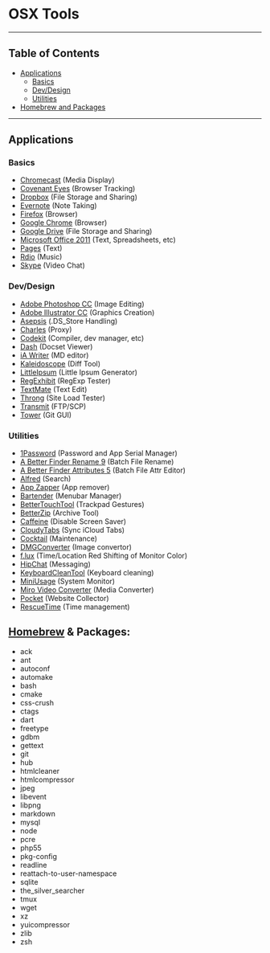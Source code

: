 # OSX Tools

---

## Table of Contents
* [Applications](#applications)
	* [Basics](#basics)
	* [Dev/Design](#devdesign)
	* [Utilities](#utilities)
* [Homebrew and Packages](#homebrew--packages)

---
 
## Applications

### Basics
- [Chromecast](https://cast.google.com/chromecast/setup/) (Media Display)
- [Covenant Eyes](http://www.covenanteyes.com/) (Browser Tracking)
- [Dropbox](https://www.dropbox.com/) (File Storage and Sharing)
- [Evernote](http://evernote.com/) (Note Taking)
- [Firefox](http://www.mozilla.org/en-US/firefox/new/) (Browser)
- [Google Chrome](https://www.google.com/intl/en/chrome/browser/) (Browser)
- [Google Drive](https://tools.google.com/dlpage/drive/?hl=en) (File Storage and Sharing)
- [Microsoft Office 2011](http://www.microsoft.com/mac) (Text, Spreadsheets, etc)
- [Pages](http://www.apple.com/mac/pages/) (Text)
- [Rdio](http://www.rdio.com/) (Music)
- [Skype](http://www.skype.com/en/download-skype/skype-for-computer/) (Video Chat)

### Dev/Design
- [Adobe Photoshop CC](http://www.adobe.com/downloads.html) (Image Editing)
- [Adobe Illustrator CC](http://www.adobe.com/downloads.html) (Graphics Creation)
- [Asepsis](http://asepsis.binaryage.com/) (.DS_Store Handling)
- [Charles](http://www.charlesproxy.com/download/) (Proxy)
- [Codekit](https://incident57.com/codekit/) (Compiler, dev manager, etc)
- [Dash](http://kapeli.com/dash) (Docset Viewer)
- [iA Writer](http://www.iawriter.com/mac/) (MD editor)
- [Kaleidoscope](http://www.kaleidoscopeapp.com/) (Diff Tool)
- [LittleIpsum](http://littleipsum.com/) (Little Ipsum Generator)
- [RegExhibit](https://www.macupdate.com/app/mac/25327/regexhibit) (RegExp Tester)
- [TextMate](http://macromates.com/download) (Text Edit)
- [Throng](https://itunes.apple.com/us/app/throng/id703439029?mt=12) (Site Load Tester)
- [Transmit](https://panic.com/transmit/) (FTP/SCP)
- [Tower](http://www.git-tower.com/) (Git GUI)

### Utilities
- [1Password](https://agilebits.com/onepassword/mac) (Password and App Serial Manager)
- [A Better Finder Rename 9](http://www.publicspace.net/ABetterFinderRename/) (Batch File Rename)
- [A Better Finder Attributes 5](http://www.publicspace.net/ABetterFinderAttributes/index.html) (Batch File Attr Editor)
- [Alfred](http://www.alfredapp.com/) (Search)
- [App Zapper](http://www.appzapper.com/) (App remover)
- [Bartender](http://www.macbartender.com/) (Menubar Manager)
- [BetterTouchTool](http://www.boastr.net/) (Trackpad Gestures)
- [BetterZip](http://macitbetter.com/) (Archive Tool)
- [Caffeine](http://caffeine.en.softonic.com/mac) (Disable Screen Saver)
- [CloudyTabs](https://github.com/josh-/CloudyTabs) (Sync iCloud Tabs)
- [Cocktail](http://www.maintain.se/cocktail/) (Maintenance)
- [DMGConverter](http://sunsky3s.s41.xrea.com/dmgconverter/) (Image convertor)
- [f.lux](http://justgetflux.com/) (Time/Location Red Shifting of Monitor Color)
- [HipChat](https://www.hipchat.com/) (Messaging)
- [KeyboardCleanTool](http://blog.boastr.net/keyboardcleantool/) (Keyboard cleaning)
- [MiniUsage](https://itunes.apple.com/us/app/miniusage/id416285394?mt=12) (System Monitor) 
- [Miro Video Converter](http://www.mirovideoconverter.com/) (Media Converter)
- [Pocket](http://getpocket.com/) (Website Collector)
- [RescueTime](https://www.rescuetime.com/) (Time management)

## [Homebrew](http://brew.sh/) & Packages:
- ack
- ant
- autoconf			
- automake			
- bash				
- cmake	
- css-crush			
- ctags		
- dart		
- freetype			
- gdbm				
- gettext				
- git				
- hub
- htmlcleaner
- htmlcompressor			
- jpeg				
- libevent			
- libpng	
- markdown			
- mysql
- node
- pcre
- php55
- pkg-config
- readline
- reattach-to-user-namespace
- sqlite
- the_silver_searcher
- tmux
- wget
- xz
- yuicompressor
- zlib
- zsh		

